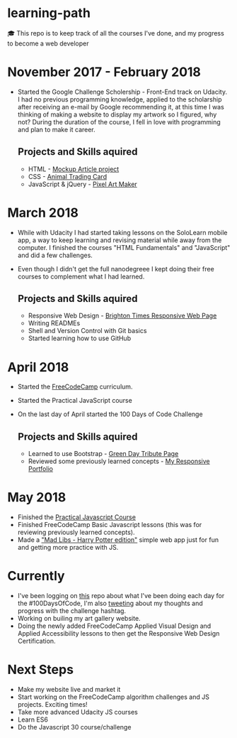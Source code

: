 # learning-path
:mortar_board: This repo is to keep track of all the courses I've done, and my progress to become a web developer

# November 2017 - February 2018
- Started the Google Challenge Scholership - Front-End track on Udacity. I had no previous programming knowledge, applied to the scholarship after receiving an e-mail by Google recommending it, at this time I was thinking of making a website to display my artwork so I figured, why not? During the duration of the course, I fell in love with programming and plan to make it career.

   ## Projects and Skills aquired
   - HTML - [Mockup Article project](https://sofiabsilva.github.io/html-mockup-article/)
   - CSS - [Animal Trading Card](https://sofiabsilva.github.io/animal-trading-card/)
   - JavaScript & jQuery - [Pixel Art Maker](https://sofiabsilva.github.io/pixel-art-maker/)

# March 2018
- While with Udacity I had started taking lessons on the SoloLearn mobile app, a way to keep learning and revising material while away from the computer. I finished the courses "HTML Fundamentals" and "JavaScript" and did a few challenges. 

- Even though I didn't get the full nanodegreee I kept doing their free courses to complement what I had learned.

  ## Projects and Skills aquired
   - Responsive Web Design - [Brighton Times Responsive Web Page](https://sofiabsilva.github.io/responsive-design/)
   - Writing READMEs
   - Shell and Version Control with Git basics
   - Started learning how to use GitHub

# April 2018 
   - Started the [FreeCodeCamp](https://www.freecodecamp.org/sofiabsilva) curriculum.
   - Started the Practical JavaScript course
   - On the last day of April started the 100 Days of Code Challenge
   
     ## Projects and Skills aquired
       - Learned to use Bootstrap - [Green Day Tribute Page](https://sofiabsilva.github.io/greenday-tribute-page/)
       - Reviewed some previously learned concepts - [My Responsive Portfolio](https://sofiabsilva.github.io/portfolio/) 
  
# May 2018

   - Finished the [Practical Javascript Course](https://watchandcode.com/p/practical-javascript) 
   - Finished FreeCodeCamp Basic Javascript lessons (this was for reviewing previously learned concepts).
   - Made a ["Mad Libs - Harry Potter edition"](https://github.com/sofiabsilva/mad-libs-harry-potter) simple web app just for fun and getting more practice with JS.
   
# Currently
   - I've been logging on [this](https://github.com/sofiabsilva/100-days-of-code/blob/master/log.md) repo about what I've been doing each day for the #100DaysOfCode, I'm also [tweeting](https://twitter.com/TubbieHead) about my thoughts and progress with the challenge hashtag. 
   - Working on builing my art gallery website.
   - Doing the newly added FreeCodeCamp Applied Visual Design and Applied Accessibility lessons to then get the Responsive Web Design Certification.
   
# Next Steps
   - Make my website live and market it
   - Start working on the FreeCodeCamp algorithm challenges and JS projects. Exciting times!
   - Take more advanced Udacity JS courses
   - Learn ES6 
   - Do the Javascript 30 course/challenge
